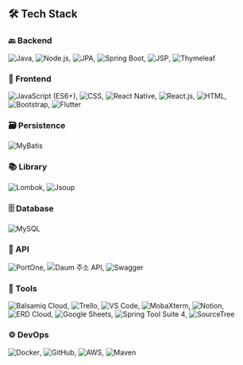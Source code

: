 ## 🛠️ Tech Stack

### 🔙 Backend
<p>
  <img src="https://img.shields.io/static/v1?label=&message=Java&color=007396&style=flat-square" alt="Java" />, 
  <img src="https://img.shields.io/static/v1?label=&message=Node.js&color=339933&style=flat-square" alt="Node.js" />, 
  <img src="https://img.shields.io/static/v1?label=&message=JPA&color=6f5499&style=flat-square" alt="JPA" />, 
  <img src="https://img.shields.io/static/v1?label=&message=Spring%20Boot&color=6db33f&style=flat-square" alt="Spring Boot" />, 
  <img src="https://img.shields.io/static/v1?label=&message=JSP&color=5382a1&style=flat-square" alt="JSP" />, 
  <img src="https://img.shields.io/static/v1?label=&message=Thymeleaf&color=005f0f&style=flat-square" alt="Thymeleaf" />
</p>

### 🎨 Frontend
<p>
  <img src="https://img.shields.io/static/v1?label=&message=JavaScript%20(ES6%2B)&color=f7df1e&style=flat-square" alt="JavaScript (ES6+)" />, 
  <img src="https://img.shields.io/static/v1?label=&message=CSS&color=1572b6&style=flat-square" alt="CSS" />, 
  <img src="https://img.shields.io/static/v1?label=&message=React%20Native&color=61dafb&style=flat-square" alt="React Native" />, 
  <img src="https://img.shields.io/static/v1?label=&message=React.js&color=61dafb&style=flat-square" alt="React.js" />, 
  <img src="https://img.shields.io/static/v1?label=&message=HTML&color=e34f26&style=flat-square" alt="HTML" />, 
  <img src="https://img.shields.io/static/v1?label=&message=Bootstrap&color=7952b3&style=flat-square" alt="Bootstrap" />, 
  <img src="https://img.shields.io/static/v1?label=&message=Flutter&color=02569b&style=flat-square" alt="Flutter" />
</p>

### 🗃️ Persistence
<p>
  <img src="https://img.shields.io/static/v1?label=&message=MyBatis&color=00963f&style=flat-square" alt="MyBatis" />
</p>

### 📚 Library
<p>
  <img src="https://img.shields.io/static/v1?label=&message=Lombok&color=ea2845&style=flat-square" alt="Lombok" />, 
  <img src="https://img.shields.io/static/v1?label=&message=Jsoup&color=ba1f03&style=flat-square" alt="Jsoup" />
</p>

### 🗄️ Database
<p>
  <img src="https://img.shields.io/static/v1?label=&message=MySQL&color=4479a1&style=flat-square" alt="MySQL" />
</p>

### 🔗 API
<p>
  <img src="https://img.shields.io/static/v1?label=&message=PortOne&color=343434&style=flat-square" alt="PortOne" />, 
  <img src="https://img.shields.io/static/v1?label=&message=Daum%20주소%20API&color=ffca05&style=flat-square" alt="Daum 주소 API" />, 
  <img src="https://img.shields.io/static/v1?label=&message=Swagger&color=85ea2d&style=flat-square" alt="Swagger" />
</p>

### 🧰 Tools
<p>
  <img src="https://img.shields.io/static/v1?label=&message=Balsamiq%20Cloud&color=000000&style=flat-square" alt="Balsamiq Cloud" />, 
  <img src="https://img.shields.io/static/v1?label=&message=Trello&color=0079bf&style=flat-square" alt="Trello" />, 
  <img src="https://img.shields.io/static/v1?label=&message=VS%20Code&color=007acc&style=flat-square" alt="VS Code" />, 
  <img src="https://img.shields.io/static/v1?label=&message=MobaXterm&color=00c0c0&style=flat-square" alt="MobaXterm" />, 
  <img src="https://img.shields.io/static/v1?label=&message=Notion&color=000000&style=flat-square" alt="Notion" />, 
  <img src="https://img.shields.io/static/v1?label=&message=ERD%20Cloud&color=3399cc&style=flat-square" alt="ERD Cloud" />, 
  <img src="https://img.shields.io/static/v1?label=&message=Google%20Sheets&color=34a853&style=flat-square" alt="Google Sheets" />, 
  <img src="https://img.shields.io/static/v1?label=&message=Spring%20Tool%20Suite%204&color=f05a22&style=flat-square" alt="Spring Tool Suite 4" />, 
  <img src="https://img.shields.io/static/v1?label=&message=SourceTree&color=0046ad&style=flat-square" alt="SourceTree" />
</p>

### ⚙️ DevOps
<p>
  <img src="https://img.shields.io/static/v1?label=&message=Docker&color=2496ed&style=flat-square" alt="Docker" />, 
  <img src="https://img.shields.io/static/v1?label=&message=GitHub&color=181717&style=flat-square" alt="GitHub" />, 
  <img src="https://img.shields.io/static/v1?label=&message=AWS&color=ff9900&style=flat-square" alt="AWS" />, 
  <img src="https://img.shields.io/static/v1?label=&message=Maven&color=c71a36&style=flat-square" alt="Maven" />
</p>
